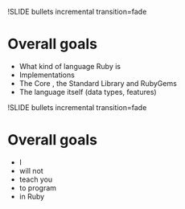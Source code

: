 !SLIDE bullets incremental transition=fade

# **Overall goals**

* What kind of language Ruby is
* Implementations
* The Core , the Standard Library and RubyGems
* The language itself (data types, features)

!SLIDE bullets incremental transition=fade

# **Overall goals**

* I
* will not
* teach you
* to program
* in Ruby
